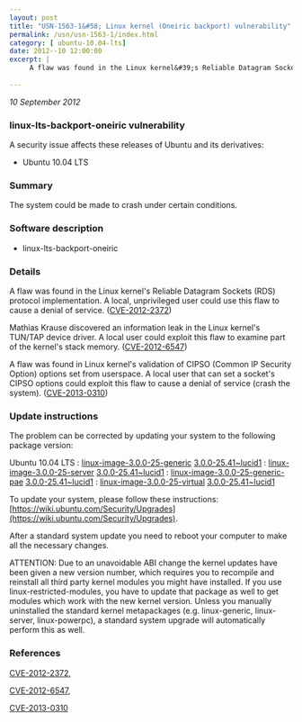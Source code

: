 ```yaml
---
layout: post
title: "USN-1563-1&#58; Linux kernel (Oneiric backport) vulnerability"
permalink: /usn/usn-1563-1/index.html
category: [ ubuntu-10.04-lts]
date: 2012--10 12:00:00
excerpt: |
     A flaw was found in the Linux kernel&#39;s Reliable Datagram Sockets (RDS) protocol implementation. A local, unprivileged user could use this flaw to cause a denial of service. ([CVE-2012-2372](http://people.ubuntu.com/~ubuntu-security/cve/CVE-2012-2372))
    
--- 
```

 
 

*10 September 2012*

### linux-lts-backport-oneiric vulnerability

A security issue affects these releases of Ubuntu and its derivatives:

* Ubuntu 10.04 LTS

### Summary

The system could be made to crash under certain conditions. 

### Software description

* linux-lts-backport-oneiric 

### Details

 A flaw was found in the Linux kernel&#39;s Reliable Datagram Sockets (RDS) protocol implementation. A local, unprivileged user could use this flaw to cause a denial of service. ([CVE-2012-2372](http://people.ubuntu.com/~ubuntu-security/cve/CVE-2012-2372))

Mathias Krause discovered an information leak in the Linux kernel&#39;s TUN/TAP device driver. A local user could exploit this flaw to examine part of the kernel&#39;s stack memory. ([CVE-2012-6547](http://people.ubuntu.com/~ubuntu-security/cve/CVE-2012-6547))

A flaw was found in Linux kernel&#39;s validation of CIPSO (Common IP Security Option) options set from userspace. A local user that can set a socket&#39;s CIPSO options could exploit this flaw to cause a denial of service (crash the system). ([CVE-2013-0310](http://people.ubuntu.com/~ubuntu-security/cve/CVE-2013-0310)) 

### Update instructions

The problem can be corrected by updating your system to the following package version:

Ubuntu 10.04 LTS
 : [linux-image-3.0.0-25-generic](https://launchpad.net/ubuntu/+source/linux-lts-backport-oneiric) <span> [3.0.0-25.41~lucid1](https://launchpad.net/ubuntu/+source/linux-lts-backport-oneiric/3.0.0-25.41~lucid1) </span> 
 : [linux-image-3.0.0-25-server](https://launchpad.net/ubuntu/+source/linux-lts-backport-oneiric) <span> [3.0.0-25.41~lucid1](https://launchpad.net/ubuntu/+source/linux-lts-backport-oneiric/3.0.0-25.41~lucid1) </span> 
 : [linux-image-3.0.0-25-generic-pae](https://launchpad.net/ubuntu/+source/linux-lts-backport-oneiric) <span> [3.0.0-25.41~lucid1](https://launchpad.net/ubuntu/+source/linux-lts-backport-oneiric/3.0.0-25.41~lucid1) </span> 
 : [linux-image-3.0.0-25-virtual](https://launchpad.net/ubuntu/+source/linux-lts-backport-oneiric) <span> [3.0.0-25.41~lucid1](https://launchpad.net/ubuntu/+source/linux-lts-backport-oneiric/3.0.0-25.41~lucid1) </span> 

To update your system, please follow these instructions: [https://wiki.ubuntu.com/Security/Upgrades](https://wiki.ubuntu.com/Security/Upgrades).

After a standard system update you need to reboot your computer to make all the necessary changes.

ATTENTION: Due to an unavoidable ABI change the kernel updates have been given a new version number, which requires you to recompile and reinstall all third party kernel modules you might have installed. If you use linux-restricted-modules, you have to update that package as well to get modules which work with the new kernel version. Unless you manually uninstalled the standard kernel metapackages (e.g. linux-generic, linux-server, linux-powerpc), a standard system upgrade will automatically perform this as well. 

### References

 
 [CVE-2012-2372](http://people.ubuntu.com/~ubuntu-security/cve/CVE-2012-2372), 

 [CVE-2012-6547](http://people.ubuntu.com/~ubuntu-security/cve/CVE-2012-6547), 

 [CVE-2013-0310](http://people.ubuntu.com/~ubuntu-security/cve/CVE-2013-0310)
 

